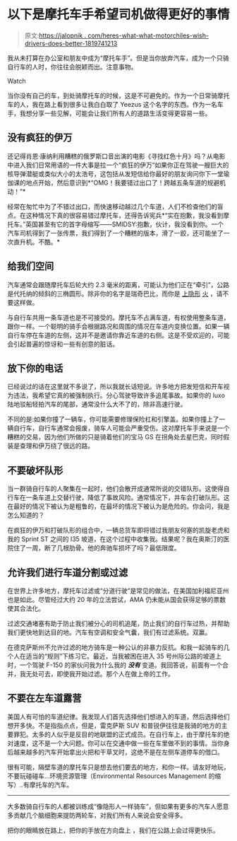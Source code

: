 # 以下是摩托车手希望司机做得更好的事情

> 原文:[https://jalopnik . com/heres-what-what-motorchiles-wish-drivers-does-better-1819741213](https://jalopnik.com/heres-what-motorcyclists-wish-drivers-did-better-1819741213)

我从未打算在办公室和朋友中成为“摩托车手”。但是当你放弃汽车，成为一个只骑自行车的人时，你往往会脱颖而出。注意事物。

Watch

当你没有自己的车，到处骑摩托车的时候，这是不可避免的。作为一个日常骑摩托车的人，我在路上看到很多让我白白取了 Yeezus 这个名字的东西。作为一名车手，我想分享一些见解，可能会让我们所有人的道路生活变得更容易一些。

## 没有疯狂的伊万

还记得肖恩·康纳利用糟糕的俄罗斯口音出演的电影《寻找红色十月》吗？从电影中进入我们日常用语的一件大事是拉一个“疯狂的伊万”如果你正在驾驶一艘巨大的核导弹潜艇或类似大小的太浩号，这包括从发短信给你最好的朋友询问你下一堂瑜伽课的地点开始，然后意识到*“OMG！我要错过出口了！跨越五条车道的规避机动！”*

经常在匆忙中为了不错过出口，而快速移动越过几个车道，人们不检查他们的盲点。在这种情况下真的很容易错过摩托车，还得告诉宪兵*“实在抱歉，我没看到摩托车。”英国甚至有它的首字母缩写——SMIDSY:抱歉，伙计，我没看到你。一个汽车司机得到了一张传票，我们得到了一个糟糕的版本，滑了一跤，还可能坐了一次直升机。不酷。*

## 给我们空间

汽车通常会跟随摩托车后轮大约 2.3 毫米的距离，可能认为他们正在“牵引”，公路是代托纳的倾斜的三椭圆形。除非你的名字是瑞奇巴比，而你是 [上隐形](https://blackflag.jalopnik.com/the-invisible-fire-that-talladega-nights-mocked-really-1778519810#_ga=2.256573897.31218539.1509910941-773510454.1489696011) [火](https://blackflag.jalopnik.com/the-invisible-fire-that-talladega-nights-mocked-really-1778519810) ，请不要这样做。

与自行车共用一条车道也是不可接受的。摩托车不占满车道，有权使用整条车道，跟你一样。一个聪明的骑手会根据路况和周围的情况在车道内变换位置。如果一辆自行车停在车道的左侧，这并不是邀请你靠近车道的右侧。这是不受欢迎的，可能会引起普遍的惊讶和一些有创意的脏话。

## 放下你的电话

已经说过的话在这里就不多说了，所以我就长话短说。许多地方把发短信和开车视为违法，我希望它真的被强制执行。分心驾驶导致许多追尾事故。如果你的 luxo 陆地驳船轻拍汽车的尾部，通常没什么大不了的，除非高速行驶。

不同的是:如果你撞了一辆车，你可能需要修理保险杠和引擎盖。如果你撞上了一辆自行车，自行车通常会报废，骑车人可能会严重受伤。这对摩托车手来说是一个糟糕的交易，因为他们所做的只是骑着他们的宝马 GS 在拐角处去星巴克，同时假装是查理和伊万绕了很远的路。

## 不要破坏队形

当一群骑自行车的人聚集在一起时，他们会散开成通常所说的交错队形。这使得自行车在一条车道上交替行驶，降低了事故风险。通常情况下，并车会打破队形。这在最好的情况下被认为是粗鲁的，在最坏的情况下被认为是危险的。你会问，我是怎么知道的？

在疯狂的伊万和打破队形的组合中，一辆总货车即将错过我朋友何塞的凯旋老虎和我的 Sprint ST 之间的 I35 坡道，在这个过程中收集我。结果呢？我在奥斯汀的医院住了一周，断了几根肋骨。他的奔驰车损坏了吗？最低限度。

## 允许我们进行车道分割或过滤

在世界上许多地方，摩托车过滤或“分道行驶”是常见的做法，在美国加利福尼亚州也是如此。尽管经过大约 20 年的立法尝试，AMA 仍未能从国会获得足够的票数使其合法化。

过滤交通堵塞有助于防止我们被分心的司机追尾，防止我们的自行车过热，并帮助我们更快地到达目的地。汽车有空调和安全气囊，我们有过滤系统。双赢。

在德克萨斯州不允许过滤的地方骑车是一种公认的非暴力反抗。和我一起骑车的几个人在适当的“规则”下练习它。最近，当我被困在进入 35 号州际公路的坡道上时，一个驾驶 F-150 的家伙问我为什么我的 ***没有*** 变道。我回答说，前面有一个合并，我无处可去，即使我开始过滤。那个人在做上帝的工作。

## 不要在左车道露营

美国人有可怕的车道纪律。我发现人们首先选择他们想进入的车道，然后选择他们想开多快。不是指指点点，但是，雷克萨斯 SUV 和普锐伊往往是我骑的地方的主要罪犯。太多的人似乎是反目的地联盟的正式成员。在自行车上，由于摩托车的绝对速度，这不是一个大问题。你可以在交通中做一些在车里做不到的事情。当你身后越来越多的汽车开始拿出火把和干草叉时，这绝不是在左侧车道停车的借口。

很有可能，隔壁车道的摩托车只是想去他们要去的地方，和你一样。请友好地玩，不要玩碰碰车...环境资源管理（Environmental Resources Management 的缩写）..有摩托车的汽车。

* * *

大多数骑自行车的人都被训练成“像隐形人一样骑车”，但如果有更多的汽车人愿意多贡献几个脑细胞来提防两轮车，对我们所有人来说会安全得多。

把你的眼睛放在路上，把你的手放在方向盘上 ，我们在公路上会过得更快乐。